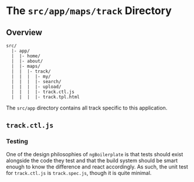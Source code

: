 # The `src/app/maps/track` Directory

## Overview

```
src/
  |- app/
  |  |- home/
  |  |- about/
  |  |- maps/
  |  |  |- track/
  |  |  |  |- my/
  |  |  |  |- search/
  |  |  |  |- upload/
  |  |  |  |- track.ctl.js
  |  |  |  |- track.tpl.html
```

The `src/app` directory contains all track specific to this application. 

## `track.ctl.js`


### Testing

One of the design philosophies of `ngBoilerplate` is that tests should exist
alongside the code they test and that the build system should be smart enough to
know the difference and react accordingly. As such, the unit test for `track.ctl.js`
is `track.spec.js`, though it is quite minimal.
